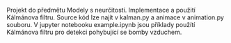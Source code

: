 Projekt do předmětu Modely s neurčitostí. Implementace a použití Kálmánova filtru. Source kód lze najít v kalman.py a animace v animation.py souboru.
V jupyter notebooku example.ipynb jsou příklady použítí Kálmánova filtru pro detekci pohybující se bomby vzduchem.  